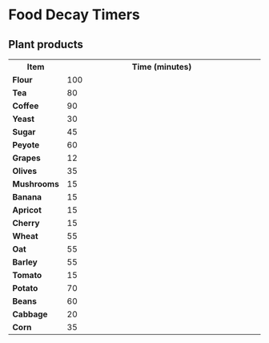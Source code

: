 # Food Decay Timers
## Plant products

<table width="25%" class="sortable">
<tbody>
<tr>
<th style="background-color=#cc7000;">Item</th>
<th style="background-color=#cc7000;">Time (minutes)</th>
</tr>
<tr>
<td width="10%"><b>Flour</b></td>
<td>100</td>
</tr>
<tr>
<td><b>Tea</b></td>
<td>80</td>
</tr>
<tr>
<td><b>Coffee</b></td>
<td>90</td>
</tr>
<tr>
<td><b>Yeast</b></td>
<td>30</td>
</tr>
<tr>
<td><b>Sugar</b></td>
<td>45</td>
</tr>
<tr>
<td><b>Peyote</b></td>
<td>60</td>
</tr>
<tr>
<td><b>Grapes</b></td>
<td>12</td>
</tr>
<tr>
<td><b>Olives</b></td>
<td>35</td>
</tr>
<tr>
<td><b>Mushrooms</b></td>
<td>15</td>
</tr>
<tr>
<td><b>Banana</b></td>
<td>15</td>
</tr>
<tr>
<td><b>Apricot</b></td>
<td>15</td>
</tr>
<tr>
<td><b>Cherry</b></td>
<td>15</td>
</tr>
<tr>
<td><b>Wheat</b></td>
<td>55</td>
</tr>
<tr>
<td><b>Oat</b></td>
<td>55</td>
</tr>
<tr>
<td><b>Barley</b></td>
<td>55</td>
</tr>
<tr>
<td><b>Tomato</b></td>
<td>15</td>
</tr>
<tr>
<td><b>Potato</b></td>
<td>70</td>
</tr>
<tr>
<td><b>Beans</b></td>
<td>60</td>
</tr>
<tr>
<td><b>Cabbage</b></td>
<td>20</td>
</tr>
<tr>
<td><b>Corn</b></td>
<td>35</td>
</tr>
</tbody>
</table>
